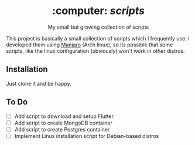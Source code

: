 <div align="center">
  <h1>
    :computer: <i>scripts</i>
  </h1>

  <p>
    My small but growing collection of scripts
  </p>
</div>

This project is basically a small collection of scripts which I frequently use. I developed them using [Manjaro](https://manjaro.org/) (Arch linux), so its possible that some scripts, like the linux configuration (obviously) won't work in other distros.

## Installation

Just clone it and be happy.

## To Do

- [ ] Add script to download and setup Flutter
- [ ] Add script to create MongoDB container
- [ ] Add script to create Postgres container
- [ ] Implement Linux installation script for Debian-based distros
